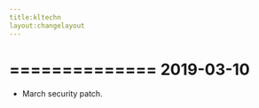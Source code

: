 ```yaml
---
title:kltechn
layout:changelayout
---
```


==============
  2019-03-10
==============
* March security patch.